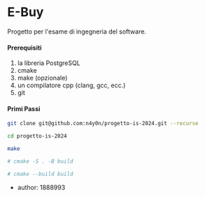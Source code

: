 # E-Buy

Progetto per l'esame di ingegneria del software.

#### Prerequisiti

1. la libreria PostgreSQL
2. cmake
3. make (opzionale)
4. un compilatore cpp (clang, gcc, ecc.)
5. git


#### Primi Passi

```sh
git clone git@github.com:n4y0n/progetto-is-2024.git --recurse
```
```sh
cd progetto-is-2024
```
```sh
make
```
```sh
# cmake -S . -B build
```
```sh
# cmake --build build
```

- author: 1888993
